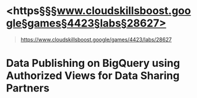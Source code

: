 # <https§§§www.cloudskillsboost.google§games§4423§labs§28627>
> <https://www.cloudskillsboost.google/games/4423/labs/28627>

# Data Publishing on BigQuery using Authorized Views for Data Sharing Partners

